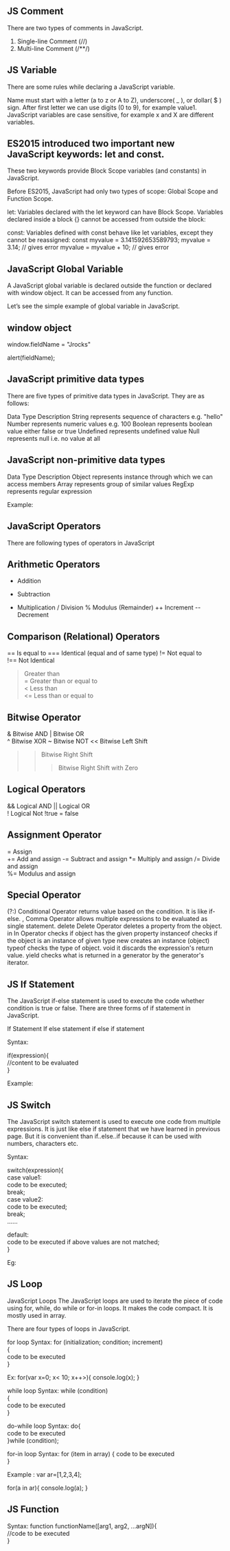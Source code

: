 JS Comment
----------
There are two types of comments in JavaScript.

1. Single-line Comment (//)
    <script>  
    var a=10;  
    var b=20;  
    var c=a+b;//It adds values of a and b variable  
    document.write(c);//prints sum of 10 and 20  
    </script>  
2. Multi-line Comment (/**/)
    <script>  
    /* It is multi line comment.  
    It will not be displayed */  
    document.write("example of javascript multiline comment");  
    </script>  


JS Variable
-----------

There are some rules while declaring a JavaScript variable.

Name must start with a letter (a to z or A to Z), underscore( _ ), or dollar( $ ) sign.
After first letter we can use digits (0 to 9), for example value1.
JavaScript variables are case sensitive, for example x and X are different variables.


ES2015 introduced two important new JavaScript keywords: let and const.
----------------------------------------------------------------------
These two keywords provide Block Scope variables (and constants) in JavaScript.

Before ES2015, JavaScript had only two types of scope: Global Scope and Function Scope. 

let:
Variables declared with the let keyword can have Block Scope.
Variables declared inside a block {} cannot be accessed from outside the block:

const:
Variables defined with const behave like let variables, except they cannot be reassigned:
const myvalue = 3.141592653589793;
myvalue = 3.14;  // gives error
myvalue = myvalue + 10; // gives error



JavaScript Global Variable
--------------------------
A JavaScript global variable is declared outside the function or declared with window object. It can be accessed from any function.

Let’s see the simple example of global variable in JavaScript.

<script>  
var value=50000;//global variable  
function a(){  
alert(value);  
}  
function b(){  
alert(value);  
}  
</script>  


window object
--------------
window.fieldName = "Jrocks"

alert(fieldName);


JavaScript primitive data types
------------------------------

There are five types of primitive data types in JavaScript. They are as follows:

Data Type	Description
String	represents sequence of characters e.g. "hello"
Number	represents numeric values e.g. 100
Boolean	represents boolean value either false or true
Undefined	represents undefined value
Null	represents null i.e. no value at all


JavaScript non-primitive data types
------------------------------------
Data Type	Description
Object	represents instance through which we can access members
Array	represents group of similar values
RegExp	represents regular expression

Example:
<script>  
emp={id:102,name:"Shyam Kumar",salary:40000}  
document.write(emp.id+" "+emp.name+" "+emp.salary);  
</script>  

<script>  
var emp=new Object();  
emp.id=101;  
emp.name="Ravi Malik";  
emp.salary=50000;  
document.write(emp.id+" "+emp.name+" "+emp.salary);  
</script>  



JavaScript Operators
--------------------
There are following types of operators in JavaScript

Arithmetic Operators 
-------------------
+	Addition	
-	Subtraction
*	Multiplication
/	Division
%	Modulus (Remainder)	
++	Increment
-- Decrement

Comparison (Relational) Operators
---------------------------------
==	Is equal to	
===	Identical (equal and of same type)
!=	Not equal to	
!==	Not Identical	
>	Greater than	
>=	Greater than or equal to	
<	Less than	
<=	Less than or equal to

Bitwise Operator
----------------
&	Bitwise AND	
|	Bitwise OR	
^	Bitwise XOR	
~	Bitwise NOT
<<	Bitwise Left Shift	
>>	Bitwise Right Shift	
>>>	Bitwise Right Shift with Zero	


Logical Operators
-----------------
&&	Logical AND	
||	Logical OR	
!	Logical Not	!true = false


Assignment Operator
-------------------
=	Assign	
+=	Add and assign
-=	Subtract and assign	
*=	Multiply and assign	
/=	Divide and assign	
%=	Modulus and assign	

Special Operator
----------------
(?:)	Conditional Operator returns value based on the condition. It is like if-else.
,	Comma Operator allows multiple expressions to be evaluated as single statement.
delete	Delete Operator deletes a property from the object.
in	In Operator checks if object has the given property
instanceof	checks if the object is an instance of given type
new	creates an instance (object)
typeof	checks the type of object.
void	it discards the expression's return value.
yield	checks what is returned in a generator by the generator's iterator.




JS If Statement
---------------
The JavaScript if-else statement is used to execute the code whether condition is true or false. There are three forms of if statement in JavaScript.

If Statement
If else statement
if else if statement

Syntax:

if(expression){  
//content to be evaluated  
}  

Example:

<script>  
var a=20;  
if(a>10){  
document.write("value of a is greater than 10");  
}  
</script>  

JS Switch
---------
The JavaScript switch statement is used to execute one code from multiple expressions. 
It is just like else if statement that we have learned in previous page. 
But it is convenient than if..else..if because it can be used with numbers, characters etc.

Syntax:

switch(expression){  
case value1:  
 code to be executed;  
 break;  
case value2:  
 code to be executed;  
 break;  
......  
  
default:   
 code to be executed if above values are not matched;  
}


Eg:
<script>  
var grade='1';  
var result;  
switch(grade){  
case '1':  
result="First Rank";  
break;  
case '2':  
result="Second Rank";  
break;  
case '3':  
result="Third Rank";  
break;  
default:  
result="Failed";  
}  
document.write(result);  
</script>  


JS Loop
-------
JavaScript Loops
The JavaScript loops are used to iterate the piece of code using for, while, do while or for-in loops. 
It makes the code compact. It is mostly used in array.

There are four types of loops in JavaScript.

for loop
Syntax:
for (initialization; condition; increment)  
{  
    code to be executed  
}  

Ex:
for(var x=0; x< 10; x++>){
    console.log(x);
}

while loop
Syntax:
while (condition)  
{  
    code to be executed  
}  

do-while loop
Syntax:
do{  
    code to be executed  
}while (condition);  


for-in loop
Syntax:
for (item in array) {
  code to be executed  
}

Example :
var ar=[1,2,3,4];

for(a in ar){
    console.log(a);
}



JS Function
-----------
Syntax:
function functionName([arg1, arg2, ...argN]){  
 //code to be executed  
}  